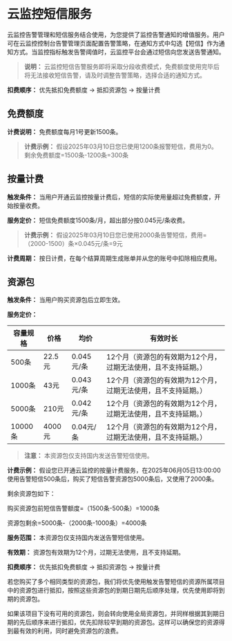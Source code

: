 # 云监控短信服务
云监控告警管理和短信服务结合使用，为您提供了监控告警通知的增值服务。用户可在云监控控制台告警管理页面配置告警策略，在通知方式中勾选【短信】作为通知方式。当监控指标触发告警阈值时，云监控平台会通过短信向您发送告警通知。
> **说明：** 云监控短信告警服务即将采取分段收费模式，免费额度使用完毕后将无法接收短信告警，请及时调整告警策略，选择合适的通知方式。

**扣费顺序：**
优先抵扣免费额度 → 抵扣资源包 → 按量计费

## 免费额度
**计费说明：** 免费额度每月1号更新1500条。

> **计费示例：**
假设2025年03月10日您已使用1200条报警短信，费用为0。
剩余免费额度=1500条-1200条=300条

## 按量计费

**触发条件：** 当用户开通云监控按量计费后，短信的实际使用量超过免费额度，开始按量收费。

**服务定价：** 短信免费额度1500条/月，超出部分按0.045元/条收费。

> **计费示例：**
假设2025年03月10日您已使用2000条告警短信，费用=（2000-1500）条×0.045元/条=9元

**计费周期：** 按日计费，在每个结算周期生成账单并从您的账号中扣除相应费用。

## 资源包

**触发条件：** 当用户购买资源包后立即生效。

**服务定价：**

| 容量规格 | 价格   | 均价       | 有效时长                                                                 |
|----------|--------|------------|--------------------------------------------------------------------------|
| 500条    | 22.5元 | 0.045元/条 | 12个月（资源包的有效期为12个月，过期无法使用，且不支持延期。）           |
| 1000条   | 43元   | 0.043元/条 | 12个月（资源包的有效期为12个月，过期无法使用，且不支持延期。） |
| 5000条   | 210元  | 0.042元/条 | 12个月（资源包的有效期为12个月，过期无法使用，且不支持延期。） |
| 10000条  | 4000元 | 0.04元/条  | 12个月（资源包的有效期为12个月，过期无法使用，且不支持延期。） |
> **注意：** 本资源包仅支持国内发送告警短信使用。

**计费示例：**
假设您已开通云监控的按量计费服务，在2025年06月05日13:00:00使用告警短信500条后，购买了短信告警资源包5000条后，又使用了2000条。

剩余资源包如下：

购买资源包前短信告警额度=（1500条-500条）=1000条

资源包剩余=5000条-（2000条-1000条）=4000条

**服务范围：** 
本资源包仅支持国内发送告警短信使用。

**有效期：** 
资源包有效期为12个月，过期无法使用，且不支持延期。

**扣费顺序：**
优先抵扣免费额度 → 抵扣资源包 → 按量计费

若您购买了多个相同类型的资源包，我们将优先使用触发告警短信的资源所属项目中的资源包进行抵扣，按照这些资源包的到期日期先后顺序处理，优先使用即将到期的资源包。

如果该项目下没有可用的资源包，则会转向使用全局资源包，并同样根据其到期日期的先后顺序来进行抵扣，优先扣除较早到期的资源包。这样可以确保您的资源得到最有效的利用，同时避免资源包的浪费。
